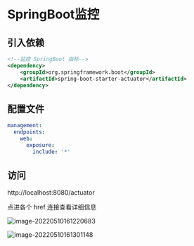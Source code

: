 SpringBoot监控
===

引入依赖
---

```xml
<!--监控 SpringBoot 指标-->
<dependency>
    <groupId>org.springframework.boot</groupId>
    <artifactId>spring-boot-starter-actuator</artifactId>
</dependency>
```

配置文件
---

```yml
management:
  endpoints:
    web:
      exposure:
        include: '*'
```

访问
---

http://localhost:8080/actuator

点进各个 href 连接查看详细信息

![image-20220510161220683](https://attach.blog.wen7.online/image-20220510161220683.png)

![image-20220510161301148](https://attach.blog.wen7.online/image-20220510161301148.png)

